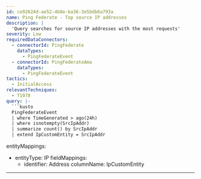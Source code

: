 ```yaml
---
id: ce92624d-ae52-4b8e-ba36-3e5bdb6a793a
name: Ping Federate - Top source IP addresses
description: |
  'Query searches for source IP addresses with the most requests'
severity: Low
requiredDataConnectors:
  - connectorId: PingFederate
    dataTypes:
      - PingFederateEvent
  - connectorId: PingFederateAma
    dataTypes:
      - PingFederateEvent
tactics:
  - InitialAccess
relevantTechniques:
  - T1078
query: |-
  ```kusto
  PingFederateEvent
  | where TimeGenerated > ago(24h)
  | where isnotempty(SrcIpAddr)
  | summarize count() by SrcIpAddr
  | extend IpCustomEntity = SrcIpAddr
  ```
entityMappings:
  - entityType: IP
    fieldMappings:
      - identifier: Address
        columnName: IpCustomEntity
---
```


